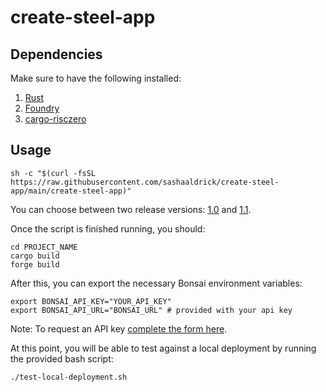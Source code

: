 # create-steel-app

## Dependencies

Make sure to have the following installed:

1. [Rust](https://www.rust-lang.org/tools/install)
2. [Foundry](https://book.getfoundry.sh/getting-started/installation)
3. [cargo-risczero](https://dev.risczero.com/api/zkvm/install)

## Usage

`sh -c "$(curl -fsSL https://raw.githubusercontent.com/sashaaldrick/create-steel-app/main/create-steel-app)"`

You can choose between two release versions: [1.0](https://github.com/risc0/risc0-ethereum/tree/release-1.0) and [1.1](https://github.com/risc0/risc0-ethereum/tree/release-1.1).

Once the script is finished running, you should:

```
cd PROJECT_NAME
cargo build
forge build
``` 

After this, you can export the necessary Bonsai environment variables:

```
export BONSAI_API_KEY="YOUR_API_KEY" 
export BONSAI_API_URL="BONSAI_URL" # provided with your api key
```

Note: To request an API key [complete the form here](https://bonsai.xyz/apply).

At this point, you will be able to test against a local deployment by running the provided bash script:

`./test-local-deployment.sh`


